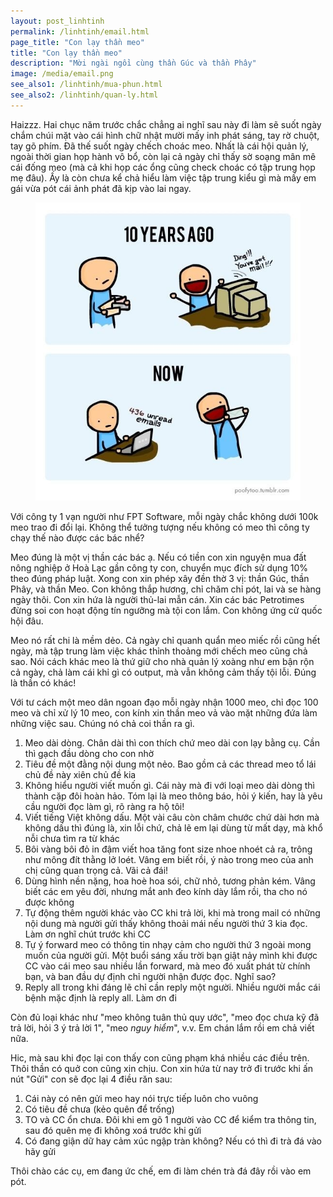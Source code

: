 ```yaml
---
layout: post_linhtinh
permalink: /linhtinh/email.html
page_title: "Con lạy thần meo"
title: "Con lạy thần meo"
description: "Mời ngài ngồi cùng thần Gúc và thần Phây"
image: /media/email.png
see_also1: /linhtinh/mua-phun.html
see_also2: /linhtinh/quan-ly.html
---
```


Haizzz. Hai chục năm trước chắc chẳng ai nghĩ sau này đi làm sẽ suốt ngày chắm chúi mặt vào cái hình chữ nhật mười mấy inh phát sáng, tay rờ chuột, tay gõ phím. Đã thế suốt ngày chếch choác meo. Nhất là cái hội quản lý, ngoài thời gian họp hành vô bổ, còn lại cả ngày chỉ thấy sờ soạng mân mê cái đống meo (mà cả khi họp các ổng cũng check choác có tập trung họp mẹ đâu). Ấy là còn chưa kể chả hiểu làm việc tập trung kiểu gì mà mấy em gái vừa pót cái ảnh phát đã kịp vào lai ngay.

<figure>
  <div class="img-container">
  <img src="/media/email.jpg" alt="Con lạy thần meo"></img>
  </div>
</figure>

Với công ty 1 vạn người như FPT Software, mỗi ngày chắc không dưới 100k meo trao đi đổi lại. Không thể tưởng tượng nếu không có meo thì công ty chạy thế nào được các bác nhể?

Meo đúng là một vị thần các bác ạ. Nếu có tiền con xin nguyện mua đất nông nghiệp ở Hoà Lạc gần công ty con, chuyển mục đích sử dụng 10% theo đúng pháp luật. Xong con xin phép xây đền thờ 3 vị: thần Gúc, thần Phây, và thần Meo. Con không thắp hương, chỉ chăm chỉ pót, lai và se hàng ngày thôi. Con xin hứa là người thủ-lai mẫn cán. Xin các bác Petrotimes đừng soi con hoạt động tín ngưỡng mà tội con lắm. Con không ứng cử quốc hội đâu.

Meo nó rất chi là mềm dẻo. Cả ngày chỉ quanh quẩn meo miếc rồi cũng hết ngày, mà tập trung làm việc khác thỉnh thoảng mới chếch meo cũng chả sao. Nói cách khác meo là thứ giữ cho nhà quản lý xoàng như em bận rộn cả ngày, chả làm cái khỉ gì có output, mà vẫn không cảm thấy tội lỗi. Đúng là thần có khác!

Với tư cách một meo dân ngoan đạo mỗi ngày nhận 1000 meo, chỉ đọc 100 meo và chỉ xử lý 10 meo, con kính xin thần meo vả vào mặt những đứa làm những việc sau. Chúng nó chả coi thần ra gì.

1. Meo dài dòng. Chân dài thì con thích chứ meo dài con lạy bằng cụ. Cần thì gạch đầu dòng cho con nhờ
2. Tiêu đề một đằng nội dung một nẻo. Bao gồm cả các thread meo tổ lái chủ đề này xiên chủ đề kia
3. Không hiểu người viết muốn gì. Cái này mà đi với loại meo dài dòng thì thành cặp đôi hoàn hảo. Tóm lại là meo thông báo, hỏi ý kiến, hay là yêu cầu người đọc làm gì, rõ ràng ra hộ tôi!
4. Viết tiếng Việt không dấu. Một vài câu còn châm chước chứ dài hơn mà không dấu thì đúng là, xin lỗi chứ, chả lẽ em lại dùng từ mất dạy, mà khổ nỗi chưa tìm ra từ khác
5. Bôi vàng bôi đỏ in đậm viết hoa tăng font size nhoe nhoét cả ra, trông như mông đít thằng lở loét. Vâng em biết rồi, ý nào trong meo của anh chị cũng quan trọng cả. Vãi cả đái!
6. Dùng hình nền nặng, hoa hoè hoa sói, chữ nhỏ, tương phản kém. Vâng biết các em yêu đời, nhưng mắt anh đeo kính dày lắm rồi, tha cho nó được không
7. Tự động thêm người khác vào CC khi trả lời, khi mà trong mail có những nội dung mà người gửi thấy không thoải mái nếu người thứ 3 kia đọc. Làm ơn nghĩ chút trước khi CC
8. Tự ý forward meo có thông tin nhạy cảm cho người thứ 3 ngoài mong muốn của người gửi. Một buổi sáng xấu trời bạn giật nảy mình khi được CC vào cái meo sau nhiều lần forward, mà meo đó xuất phát từ chính bạn, và ban đầu dự định chỉ người nhận được đọc. Nghĩ sao?
9. Reply all trong khi đáng lẽ chỉ cần reply một người. Nhiều người mắc cái bệnh mặc định là reply all. Làm ơn đi

Còn đủ loại khác như "meo không tuân thủ quy ước", "meo đọc chưa kỹ đã trả lời, hỏi 3 ý trả lời 1", "meo <i>nguy hiểm</i>", v.v. Em chán lắm rồi em chả viết nữa.

Hic, mà sau khi đọc lại con thấy con cũng phạm khá nhiều các điều trên. Thôi thần có quở con cũng xin chịu. Con xin hứa từ nay trở đi trước khi ấn nút "Gửi" con sẽ đọc lại 4 điều răn sau:

1. Cái này có nên gửi meo hay nói trực tiếp luôn cho vuông
2. Có tiêu đề chưa (kẻo quên để trống)
3. TO và CC ổn chưa. Đôi khi em gõ 1 người vào CC để kiểm tra thông tin, sau đó quên mẹ đi không xoá trước khi gửi
4. Có đang giận dữ hay cảm xúc ngập tràn không? Nếu có thì đi trà đá vào hãy gửi

Thôi chào các cụ, em đang ức chế, em đi làm chén trà đá đây rồi vào em pót.